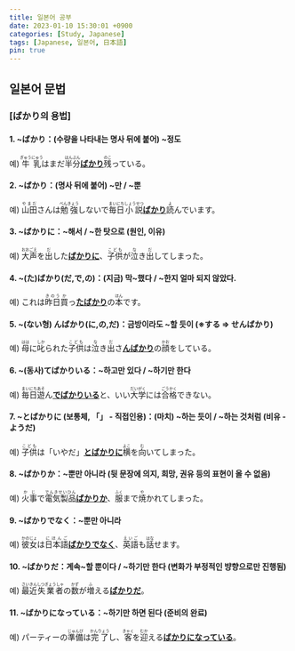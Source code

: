 ```yaml
---
title: 일본어 공부
date: 2023-01-10 15:30:01 +0900
categories: [Study, Japanese]
tags: [Japanese, 일본어, 日本語]
pin: true
---
```

## 일본어 문법
### [ばかり의 용법]

#### 1. ~ばかり：(수량을 나타내는 명사 뒤에 붙어) ~정도 <br>
예) <ruby>牛乳<rp>（</rp><rt>ぎゅうにゅう</rt><rp>）</rp></ruby>はまだ<ruby>半分<rp>（</rp><rt>はんぶん</rt><rp>）</rp></ruby><U><strong>ばかり</strong></U><ruby>残<rp>（</rp><rt>のこ</rt><rp>）</rp></ruby>っている。

#### 2. ~ばかり：(명사 뒤에 붙어) ~만 / ~뿐  <br>
예) <ruby>山田<rp>（</rp><rt>やまだ</rt><rp>）</rp></ruby>さんは<ruby>勉強<rp>（</rp><rt>べんきょう</rt><rp>）</rp></ruby>しないで<ruby>毎日<rp>（</rp><rt>まいにち</rt><rp>）</rp></ruby><ruby>小説<rp>（</rp><rt>しょうせつ</rt><rp>）</rp></ruby><U><strong>ばかり</strong></U><ruby>読<rp>（</rp><rt>よ</rt><rp>）</rp></ruby>んでいます。

#### 3. ~ばかりに：~해서 / ~한 탓으로 (원인, 이유) <br>
예) <ruby>大声<rp>（</rp><rt>おおごえ</rt><rp>）</rp></ruby>を<ruby>出<rp>（</rp><rt>だ</rt><rp>）</rp></ruby>した<U><strong>ばかりに</strong></U>、<ruby>子供<rp>（</rp><rt>こども</rt><rp>）</rp></ruby>が<ruby>泣<rp>（</rp><rt>な</rt><rp>）</rp></ruby>き<ruby>出<rp>（</rp><rt>だ</rt><rp>）</rp></ruby>してしまった。

#### 4. ~(た)ばかり(だ,で,の)：(지금) 막~했다 / ~한지 얼마 되지 않았다. <br>
예) これは<ruby>昨日<rp>（</rp><rt>きのう</rt><rp>）</rp></ruby><ruby>買<rp>（</rp><rt>か</rt><rp>）</rp></ruby>っ<U><strong>たばかり</strong></U>の<ruby>本<rp>（</rp><rt>ほん</rt><rp>）</rp></ruby>です。

#### 5. ~(ない형) んばかり(に,の,だ)：금방이라도 ~할 듯이 (※する ⇒ せんばかり) <br>
예) <ruby>母<rp>（</rp><rt>はは</rt><rp>）</rp></ruby>に<ruby>叱<rp>（</rp><rt>しか</rt><rp>）</rp></ruby>られた<ruby>子供<rp>（</rp><rt>こども</rt><rp>）</rp></ruby>は<ruby>泣<rp>（</rp><rt>な</rt><rp>）</rp></ruby>き<ruby>出<rp>（</rp><rt>だ</rt><rp>）</rp></ruby>さ<U><strong>んばかり</strong></U>の<ruby>顔<rp>（</rp><rt>かお</rt><rp>）</rp></ruby>をしている。

#### 6. ~(동사)てばかりいる：~하고만 있다 / ~하기만 한다 <br>
예) <ruby>毎日<rp>（</rp><rt>まいにち</rt><rp>）</rp></ruby><ruby>遊<rp>（</rp><rt>あそ</rt><rp>）</rp></ruby>ん<U><strong>でばかりいる</strong></U>と、いい<ruby>大学<rp>（</rp><rt>だいがく</rt><rp>）</rp></ruby>には<ruby>合格<rp>（</rp><rt>ごうかく</rt><rp>）</rp></ruby>できない。

#### 7. ~とばかりに (보통체, 「」 - 직접인용)：(마치) ~하는 듯이 / ~하는 것처럼 (비유 - ようだ) <br>
예) <ruby>子供<rp>（</rp><rt>こども</rt><rp>）</rp></ruby>は「いやだ」<U><strong>とばかりに</strong></U><ruby>横<rp>（</rp><rt>よこ</rt><rp>）</rp></ruby>を<ruby>向<rp>（</rp><rt>む</rt><rp>）</rp></ruby>いてしまった。

#### 8. ~ばかりか：~뿐만 아니라 (뒷 문장에 의지, 희망, 권유 등의 표현이 올 수 없음) <br>
예) <ruby>火事<rp>（</rp><rt>かじ</rt><rp>）</rp></ruby>で<ruby>電気製品<rp>（</rp><rt>でんきせいひん</rt><rp>）</rp></ruby><U><strong>ばかりか</strong></U>、<ruby>服<rp>（</rp><rt>ふく</rt><rp>）</rp></ruby>まで<ruby>焼<rp>（</rp><rt>や</rt><rp>）</rp></ruby>かれてしまった。

#### 9. ~ばかりでなく：~뿐만 아니라 <br>
예) <ruby>彼女<rp>（</rp><rt>かのじょ</rt><rp>）</rp></ruby>は<ruby>日本語<rp>（</rp><rt>にほんご</rt><rp>）</rp></ruby><U><strong>ばかりでなく</strong></U>、<ruby>英語<rp>（</rp><rt>えいご</rt><rp>）</rp></ruby>も<ruby>話<rp>（</rp><rt>はな</rt><rp>）</rp></ruby>せます。

#### 10. ~ばかりだ：계속~할 뿐이다 / ~하기만 한다 (변화가 부정적인 뱡향으로만 진행됨) <br>
예) <ruby>最近<rp>（</rp><rt>さいきん</rt><rp>）</rp></ruby><ruby>失業者<rp>（</rp><rt>しつぎょうしゃ</rt><rp>）</rp></ruby>の<ruby>数<rp>（</rp><rt>かず</rt><rp>）</rp></ruby>が<ruby>増<rp>（</rp><rt>ふ</rt><rp>）</rp></ruby>える<U><strong>ばかりだ</strong></U>。

#### 11. ~ばかりになっている：~하기만 하면 된다 (준비의 완료) <br>
예) パーティーの<ruby>準備<rp>（</rp><rt>じゅんび</rt><rp>）</rp></ruby>は<ruby>完了<rp>（</rp><rt>かんりょう</rt><rp>）</rp></ruby>し、<ruby>客<rp>（</rp><rt>きゃく</rt><rp>）</rp></ruby>を<ruby>迎<rp>（</rp><rt>むか</rt><rp>）</rp></ruby>える<U><strong>ばかりになっている</strong></U>。

